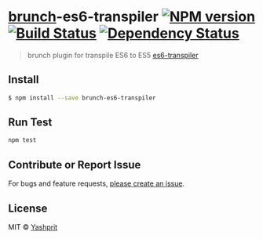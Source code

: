 # [brunch](https://github.com/brunch/brunch)-es6-transpiler [![NPM version][npm-image]][npm-url] [![Build Status][travis-image]][travis-url] [![Dependency Status][daviddm-url]][daviddm-image]

> brunch plugin for transpile ES6 to ES5 [es6-transpiler](https://github.com/termi/es6-transpiler)


## Install

```sh
$ npm install --save brunch-es6-transpiler
```

## Run Test
```sh
npm test
```

## Contribute or Report Issue
For bugs and feature requests, [please create an issue][issue-url].

## License

MIT © [Yashprit](yashprit.github.io)

[issue-url]: https://github.com/yashprit/brunch-es6-transpiler/issues
[npm-url]: https://npmjs.org/package/brunch-es6-transpiler
[npm-image]: https://badge.fury.io/js/brunch-es6-transpiler.svg
[travis-url]: https://travis-ci.org/yashprit/brunch-es6-transpiler
[travis-image]: https://travis-ci.org/yashprit/brunch-es6-transpiler.svg?branch=master
[daviddm-url]: https://david-dm.org/yashprit/brunch-es6-transpiler.svg?theme=shields.io
[daviddm-image]: https://david-dm.org/yashprit/brunch-es6-transpiler
